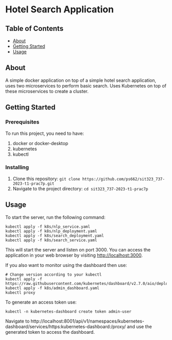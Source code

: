 # Hotel Search Application
## Table of Contents

- [About](#about)
- [Getting Started](#getting_started)
- [Usage](#usage)

## About <a name = "about"></a>

A simple docker application on top of a simple hotel search application, uses two microservices to perform basic search. 
Uses Kubernetes on top of these microservices to create a cluster.

## Getting Started <a name = "getting_started"></a>

### Prerequisites

To run this project, you need to have:
1. docker or docker-desktop
2. kubernetes
3. kubectl

### Installing

1. Clone this repository: `git clone https://github.com/ps662/sit323_737-2023-t1-prac7p.git`
2. Navigate to the project directory: `cd sit323_737-2023-t1-prac7p`

## Usage <a name = "usage"></a>

To start the server, run the following command:

```
kubectl apply -f k8s/nlp_service.yaml
kubectl apply -f k8s/nlp_deployment.yaml
kubectl apply -f k8s/search_deployment.yaml
kubectl apply -f k8s/search_service.yaml
```

This will start the server and listen on port 3000. You can access the application in your web browser by visiting [http://localhost:3000](http://localhost:3000).

If you also want to monitor using the dashboard then use:

```
# Change version according to your kubectl
kubectl apply -f https://raw.githubusercontent.com/kubernetes/dashboard/v2.7.0/aio/deploy/recommended.yaml
kubectl apply -f k8s/admin_dashboard.yaml
kubectl proxy
```

To generate an access token use:

```
kubectl -n kubernetes-dashboard create token admin-user
```

Navigate to http://localhost:8001/api/v1/namespaces/kubernetes-dashboard/services/https:kubernetes-dashboard:/proxy/ and use the generated token to access the dashboard.





